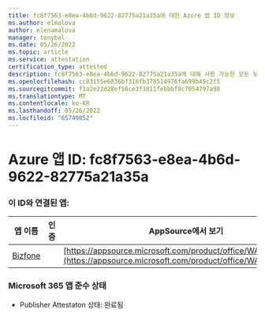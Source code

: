 ```yaml
---
title: fc8f7563-e8ea-4b6d-9622-82775a21a35a에 대한 Azure 앱 ID 정보
ms.author: elmalova
author: elenamalova
manager: tonybal
ms.date: 05/26/2022
ms.topic: article
ms.service: attestation
certification_type: attested
description: fc8f7563-e8ea-4b6d-9622-82775a21a35a에 대해 사용 가능한 모든 보안 및 규정 준수 정보입니다.
ms.openlocfilehash: cc83155e6036bf316fb378514976fa699b49c2f5
ms.sourcegitcommit: f1a2e22d28ef56ce3f3811febbbf8c7054797a98
ms.translationtype: MT
ms.contentlocale: ko-KR
ms.lasthandoff: 05/26/2022
ms.locfileid: "65749052"
---
```

# <a name="azure-app-id-fc8f7563-e8ea-4b6d-9622-82775a21a35a"></a>Azure 앱 ID: fc8f7563-e8ea-4b6d-9622-82775a21a35a


### <a name="apps-associated-with-this-id"></a>이 ID와 연결된 앱:
| **앱 이름** | **인증** | **AppSource에서 보기** |
|--------------|---------------|-----------------------|
| [Bizfone](../forward/WA200000874.md) |  | [https://appsource.microsoft.com/product/office/WA200000874](https://appsource.microsoft.com/product/office/WA200000874) |

### <a name="microsoft-365-app-compliance-status"></a>Microsoft 365 앱 준수 상태
- Publisher Attestaton 상태: 완료됨
